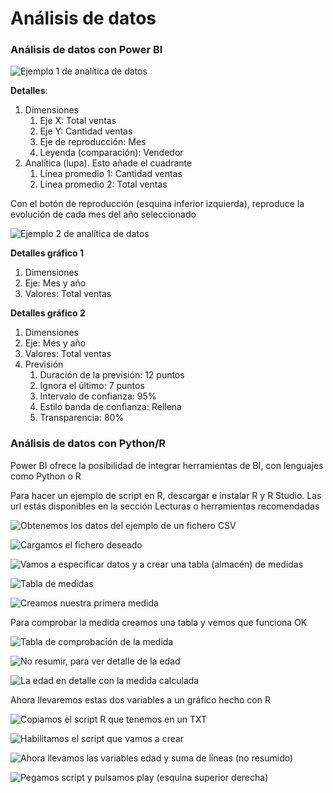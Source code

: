 # Análisis de datos

### Análisis de datos con Power BI

![Ejemplo 1 de analítica de datos](https://i.imgur.com/0SdDUWR.png)

**Detalles**:

1. Dimensiones
   1. Eje X: Total ventas
   2. Eje Y: Cantidad ventas
   3. Eje de reproducción: Mes
   4. Leyenda (comparación): Vendedor
2. Analítica (lupa). Esto añade el cuadrante
   1. Línea promedio 1: Cantidad ventas
   2. Línea promedio 2: Total ventas

Con el botón de reproducción (esquina inferior izquierda), reproduce la evolución de cada mes del año seleccionado

![Ejemplo 2 de analítica de datos](https://i.imgur.com/nNyFaZH.png)

**Detalles gráfico 1**

1. Dimensiones
2. Eje: Mes y año
3. Valores: Total ventas

**Detalles gráfico 2**

1. Dimensiones
2. Eje: Mes y año
3. Valores: Total ventas
4. Previsión
   1. Duración de la previsión: 12 puntos
   2. Ignora el último: 7 puntos
   3. Intervalo de confianza: 95%
   4. Estilo banda de confianza: Rellena
   5. Transparencia: 80%

### Análisis de datos con Python/R

Power BI ofrece la posibilidad de integrar herramientas de BI, con lenguajes como Python o R

Para hacer un ejemplo de script en R, descargar e instalar R y R Studio. Las url estás disponibles en la sección  Lecturas o herramientas recomendadas

![Obtenemos los datos del ejemplo de un fichero CSV](https://i.imgur.com/3SvvvNo.png)



![Cargamos el fichero deseado](https://i.imgur.com/uKPzu5t.png)

![Vamos a especificar datos y a crear una tabla (almacén) de medidas](https://i.imgur.com/6aO2Vbh.png)

![Tabla de medidas](https://i.imgur.com/gG51DZF.png)

![Creamos nuestra primera medida](https://i.imgur.com/jwkDF6t.png)

Para comprobar la medida creamos una tabla y vemos que funciona OK

![Tabla de comprobación de la medida](https://i.imgur.com/MhW7Rsx.png)

![No resumir, para ver detalle de la edad](https://i.imgur.com/JyOolet.png)

![La edad en detalle con la medida calculada](https://i.imgur.com/MfFb7H4.png)

Ahora llevaremos estas dos variables a un gráfico hecho con R

![Copiamos el script R que tenemos en un TXT](https://i.imgur.com/fjemhYv.png)

![Habilitamos el script que vamos a crear](https://i.imgur.com/TF4PGrt.png)

![Ahora llevamos las variables edad y suma de líneas (no resumido)](https://i.imgur.com/mcut0Rh.png)

![Pegamos script y pulsamos play (esquina superior derecha)](https://i.imgur.com/Qdl4bUc.png)

